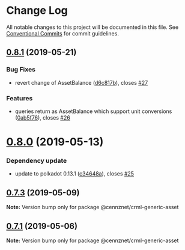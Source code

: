 # Change Log

All notable changes to this project will be documented in this file.
See [Conventional Commits](https://conventionalcommits.org) for commit guidelines.

## [0.8.1](https://github.com/cennznet/crml-generic-asset.js/compare/v0.8.0...v0.8.1) (2019-05-21)


### Bug Fixes

* revert change of AssetBalance ([d6c817b](https://github.com/cennznet/crml-generic-asset.js/commit/d6c817b)), closes [#27](https://github.com/cennznet/crml-generic-asset.js/issues/27)


### Features

* queries return as AssetBalance which support unit conversions ([0ab5f76](https://github.com/cennznet/crml-generic-asset.js/commit/0ab5f76)), closes [#26](https://github.com/cennznet/crml-generic-asset.js/issues/26)





# [0.8.0](https://bitbucket.org/centralitydev/cennznet-js-generic-asset/compare/v0.7.3...v0.8.0) (2019-05-13)


### Dependency update

* update to polkadot 0.13.1 ([c34648a](https://bitbucket.org/centralitydev/cennznet-js-generic-asset/commits/c34648a)), closes [#25](https://bitbucket.org/centralitydev/cennznet-js-generic-asset/issue/25)





## [0.7.3](https://bitbucket.org/centralitydev/cennznet-js-generic-asset/compare/v0.7.1...v0.7.3) (2019-05-09)

**Note:** Version bump only for package @cennznet/crml-generic-asset





## [0.7.1](https://bitbucket.org/centralitydev/cennznet-js-generic-asset/compare/v0.7.0...v0.7.1) (2019-05-06)

**Note:** Version bump only for package @cennznet/crml-generic-asset
